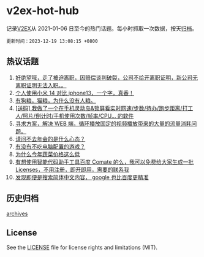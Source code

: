 # v2ex-hot-hub

 记录[V2EX](https://www.v2ex.com/)从 2021-01-06 日至今的热门话题。每小时抓取一次数据，按天[归档](archives)。

`更新时间：2023-12-19 13:08:15 +0800`

## 热议话题

1. [好绝望哦，走了被迫离职，因赔偿谈判破裂，公司不给开离职证明，新公司无离职证明无法入职。。](https://www.v2ex.com/t/1001366)
1. [个人使用小米 14 对比 iphone13，一个字，真香！](https://www.v2ex.com/t/1001361)
1. [有狗粮，猫粮，为什么没有人粮。](https://www.v2ex.com/t/1001346)
1. [[送码] 我做了一个在手机灵动岛&锁屏看实时网速/步数/待办/跑步距离/打工人/照片/倒计时/手机使用次数/帧率/CPU... 的软件](https://www.v2ex.com/t/1001525)
1. [寻求方案，解决 WEB 端，循环播放固定的视频播放带来的大量的流量消耗问题。](https://www.v2ex.com/t/1001322)
1. [请问不去年会的是什么心态？](https://www.v2ex.com/t/1001562)
1. [有没有不吃电脑配置的游戏？](https://www.v2ex.com/t/1001528)
1. [为什么今年蔬菜价格这么低](https://www.v2ex.com/t/1001327)
1. [有想使用智能代码助手工具百度 Comate 的么，我可以免费给大家生成一批 Licenses，不用注册，即开即用，需要的联系我](https://www.v2ex.com/t/1001351)
1. [发现即便是搜索简体中文内容， google 也比百度更精准](https://www.v2ex.com/t/1001481)

## 历史归档

[archives](archives)

## License

See the [LICENSE](LICENSE) file for license rights and limitations (MIT).
